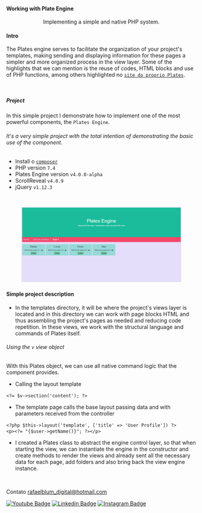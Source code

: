 #### Working with Plate Engine

<p align="center">Implementing a simple and native PHP system.</p>


#### Intro
The Plates engine serves to facilitate the organization of your project's templates, making sending and displaying
information for these pages a simpler and more organized process in the view layer. Some of the highlights that
we can mention is the reuse of codes, HTML blocks and use of PHP functions, among others highlighted
no [`site do proprio Plates`](https://platesphp.com/).

<br>

##### Project

In this simple project I demonstrate how to implement one of the most powerful components, the `Plates Engine`.
###### It's a very simple project with the total intention of demonstrating the basic use of the component.

- Install o [`composer`](https://git-scm.com/)
- PHP version `7.4`
- Plates Engine version `v4.0.0-alpha`
- ScrollReveal `v4.0.9`
- jQuery `v1.12.3`


<br>

<section>
      <figure class="gif">
            <img src="/gif-projetct.gif">
      </figure>
</section>


#### Simple project description

- In the templates directory, it will be where the project's views layer is located and in this directory we can work with page blocks
  HTML and thus assembling the project's pages as needed and reducing code repetition.
  In these views, we work with the structural language and commands of Plates itself.


###### Using the `v` view object
With this Plates object, we can use all native command logic that the component provides.

- Calling the layout template
```
<?= $v->section('content'); ?>
```

- The template page calls the base layout passing data and with parameters received from the controller
```
<?php $this->layout('template', ['title' => 'User Profile']) ?>
<p><?= "{$user->getName()}"; ?></p>
```
 
- I created a Plates class to abstract the engine control layer, so that when starting the view, we can instantiate the
  engine in the constructor and create methods to render the views and already sent all the necessary data for each page,
  add folders and also bring back the view engine instance.

<br>

Contato [rafaelblum_digital@hotmail.com](rafaelblum_digital@hotmail.com)

[![Youtube Badge](https://img.shields.io/badge/-Youtube-FF0000?style=flat-square&labelColor=FF0000&logo=youtube&logoColor=white&link=https://www.youtube.com/channel/UCMvtn8HZ12Ud-sdkY5KzTog)](https://www.youtube.com/channel/UCMvtn8HZ12Ud-sdkY5KzTog)
[![Linkedin Badge](https://img.shields.io/badge/-LinkedIn-blue?style=flat-square&logo=Linkedin&logoColor=white&link=https://www.linkedin.com/in/rafael-blum-237133114s/)](https://www.linkedin.com/in/rafael-blum-237133114s/)
[![Instagram Badge](https://img.shields.io/badge/-Instagram-violet?style=flat-square&logo=Instagram&logoColor=white&link=https://www.instagram.com/rafablum_/)](https://www.instagram.com/rafablum_/)

